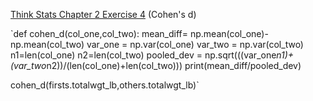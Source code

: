 [Think Stats Chapter 2 Exercise 4](http://greenteapress.com/thinkstats2/html/thinkstats2003.html#toc24) (Cohen's d)

`def cohen_d(col_one,col_two):
    mean_diff= np.mean(col_one)-np.mean(col_two)
    var_one = np.var(col_one)
    var_two = np.var(col_two)
    n1=len(col_one)
    n2=len(col_two)
    pooled_dev = np.sqrt(((var_one*n1)+(var_two*n2))/(len(col_one)+len(col_two)))
    print(mean_diff/pooled_dev)
    
    
cohen_d(firsts.totalwgt_lb,others.totalwgt_lb)`
